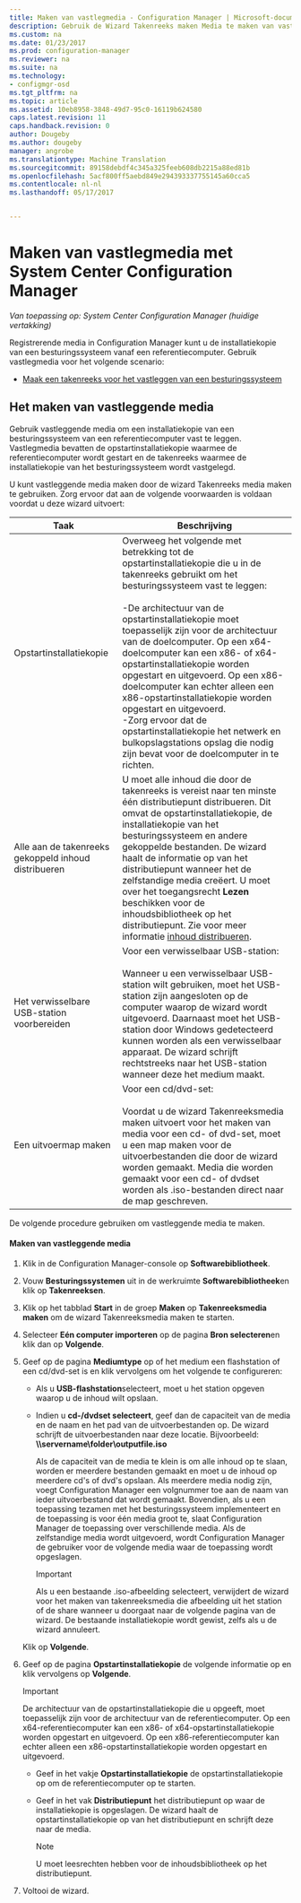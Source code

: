 ```yaml
---
title: Maken van vastlegmedia - Configuration Manager | Microsoft-documenten
description: Gebruik de Wizard Takenreeks maken Media te maken van vastleggende media in Configuration Manager voor het vastleggen van een installatiekopie van een besturingssysteem vanaf een referentiecomputer.
ms.custom: na
ms.date: 01/23/2017
ms.prod: configuration-manager
ms.reviewer: na
ms.suite: na
ms.technology:
- configmgr-osd
ms.tgt_pltfrm: na
ms.topic: article
ms.assetid: 10eb8958-3848-49d7-95c0-16119b624580
caps.latest.revision: 11
caps.handback.revision: 0
author: Dougeby
ms.author: dougeby
manager: angrobe
ms.translationtype: Machine Translation
ms.sourcegitcommit: 89158debdf4c345a325feeb608db2215a88ed81b
ms.openlocfilehash: 5acf800ff5aebd849e294393337755145a60cca5
ms.contentlocale: nl-nl
ms.lasthandoff: 05/17/2017


---
```

# <a name="create-capture-media-with-system-center-configuration-manager"></a>Maken van vastlegmedia met System Center Configuration Manager

*Van toepassing op: System Center Configuration Manager (huidige vertakking)*

Registrerende media in Configuration Manager kunt u de installatiekopie van een besturingssysteem vanaf een referentiecomputer. Gebruik vastlegmedia voor het volgende scenario:  

-   [Maak een takenreeks voor het vastleggen van een besturingssysteem](create-a-task-sequence-to-capture-an-operating-system.md)  

##  <a name="BKMK_CreateCaptureMedia"></a> Het maken van vastleggende media  
 Gebruik vastleggende media om een installatiekopie van een besturingssysteem van een referentiecomputer vast te leggen. Vastlegmedia bevatten de opstartinstallatiekopie waarmee de referentiecomputer wordt gestart en de takenreeks waarmee de installatiekopie van het besturingssysteem wordt vastgelegd.

U kunt vastleggende media maken door de wizard Takenreeks media maken te gebruiken. Zorg ervoor dat aan de volgende voorwaarden is voldaan voordat u deze wizard uitvoert:  

|Taak|Beschrijving|  
|----------|-----------------|  
|Opstartinstallatiekopie|Overweeg het volgende met betrekking tot de opstartinstallatiekopie die u in de takenreeks gebruikt om het besturingssysteem vast te leggen:<br /><br /> -De architectuur van de opstartinstallatiekopie moet toepasselijk zijn voor de architectuur van de doelcomputer. Op een x64-doelcomputer kan een x86- of x64-opstartinstallatiekopie worden opgestart en uitgevoerd. Op een x86-doelcomputer kan echter alleen een x86-opstartinstallatiekopie worden opgestart en uitgevoerd.<br />-Zorg ervoor dat de opstartinstallatiekopie het netwerk en bulkopslagstations opslag die nodig zijn bevat voor de doelcomputer in te richten.|  
|Alle aan de takenreeks gekoppeld inhoud distribueren|U moet alle inhoud die door de takenreeks is vereist naar ten minste één distributiepunt distribueren. Dit omvat de opstartinstallatiekopie, de installatiekopie van het besturingssysteem en andere gekoppelde bestanden. De wizard haalt de informatie op van het distributiepunt wanneer het de zelfstandige media creëert. U moet over het toegangsrecht **Lezen** beschikken voor de inhoudsbibliotheek op het distributiepunt.  Zie voor meer informatie [inhoud distribueren](../../core/servers/deploy/configure/deploy-and-manage-content.md#bkmk_distribute).|  
|Het verwisselbare USB-station voorbereiden|Voor een verwisselbaar USB-station:<br /><br /> Wanneer u een verwisselbaar USB-station wilt gebruiken, moet het USB-station zijn aangesloten op de computer waarop de wizard wordt uitgevoerd. Daarnaast moet het USB-station door Windows gedetecteerd kunnen worden als een verwisselbaar apparaat. De wizard schrijft rechtstreeks naar het USB-station wanneer deze het medium maakt.|  
|Een uitvoermap maken|Voor een cd/dvd-set:<br /><br /> Voordat u de wizard Takenreeksmedia maken uitvoert voor het maken van media voor een cd- of dvd-set, moet u een map maken voor de uitvoerbestanden die door de wizard worden gemaakt. Media die worden gemaakt voor een cd- of dvdset worden als .iso-bestanden direct naar de map geschreven.|  

 De volgende procedure gebruiken om vastleggende media te maken.  

#### <a name="to-create-capture-media"></a>Maken van vastleggende media  

1.  Klik in de Configuration Manager-console op **Softwarebibliotheek**.  

2.  Vouw **Besturingssystemen** uit in de werkruimte **Softwarebibliotheek**en klik op **Takenreeksen**.  

3.  Klik op het tabblad **Start** in de groep **Maken** op **Takenreeksmedia maken** om de wizard Takenreeksmedia maken te starten.  

4.  Selecteer **Eén computer importeren** op de pagina **Bron selecteren**en klik dan op **Volgende**.  

5.  Geef op de pagina **Mediumtype** op of het medium een flashstation of een cd/dvd-set is en klik vervolgens om het volgende te configureren:  

    -   Als u **USB-flashstation**selecteert, moet u het station opgeven waarop u de inhoud wilt opslaan.  

    -   Indien u **cd-/dvdset selecteert**, geef dan de capaciteit van de media en de naam en het pad van de uitvoerbestanden op. De wizard schrijft de uitvoerbestanden naar deze locatie. Bijvoorbeeld:  **\\\servername\folder\outputfile.iso**  

         Als de capaciteit van de media te klein is om alle inhoud op te slaan, worden er meerdere bestanden gemaakt en moet u de inhoud op meerdere cd's of dvd's opslaan. Als meerdere media nodig zijn, voegt Configuration Manager een volgnummer toe aan de naam van ieder uitvoerbestand dat wordt gemaakt. Bovendien, als u een toepassing tezamen met het besturingssysteem implementeert en de toepassing is voor één media groot te, slaat Configuration Manager de toepassing over verschillende media. Als de zelfstandige media wordt uitgevoerd, wordt Configuration Manager de gebruiker voor de volgende media waar de toepassing wordt opgeslagen.  

        > [!IMPORTANT]  
        >  Als u een bestaande .iso-afbeelding selecteert, verwijdert de wizard voor het maken van takenreeksmedia die afbeelding uit het station of de share wanneer u doorgaat naar de volgende pagina van de wizard. De bestaande installatiekopie wordt gewist, zelfs als u de wizard annuleert.  

     Klik op **Volgende**.  

6.  Geef op de pagina **Opstartinstallatiekopie** de volgende informatie op en klik vervolgens op **Volgende**.  

    > [!IMPORTANT]  
    >  De architectuur van de opstartinstallatiekopie die u opgeeft, moet toepasselijk zijn voor de architectuur van de referentiecomputer. Op een x64-referentiecomputer kan een x86- of x64-opstartinstallatiekopie worden opgestart en uitgevoerd. Op een x86-referentiecomputer kan echter alleen een x86-opstartinstallatiekopie worden opgestart en uitgevoerd.  

    -   Geef in het vakje **Opstartinstallatiekopie** de opstartinstallatiekopie op om de referentiecomputer op te starten.  

    -   Geef in het vak **Distributiepunt** het distributiepunt op waar de installatiekopie is opgeslagen. De wizard haalt de opstartinstallatiekopie op van het distributiepunt en schrijft deze naar de media.  

        > [!NOTE]  
        >  U moet leesrechten hebben voor de inhoudsbibliotheek op het distributiepunt.  

7.  Voltooi de wizard.  

